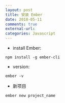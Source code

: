 ```yaml
---
layout: post
title: 安装 Ember
date: 2018-05-11
comments: true
external-url:
categories: Javascript
---
```


- install Ember:

~~~
npm install -g ember-cli
~~~

- version:
~~~
ember -v
~~~

- 新项目
~~~
ember new project_name
~~~